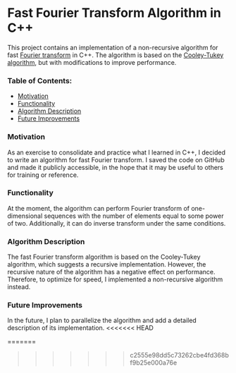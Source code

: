 # Fast Fourier Transform Algorithm in C++

This project contains an implementation of a non-recursive algorithm for fast [Fourier transform](https://en.wikipedia.org/wiki/Discrete_Fourier_transform#:~:text=In%20mathematics%2C%20the%20discrete%20Fourier,complex%2Dvalued%20function%20of%20frequency.) in C++. The algorithm is based on the [Cooley-Tukey algorithm](https://en.wikipedia.org/wiki/Cooley%E2%80%93Tukey_FFT_algorithm), but with modifications to improve performance.

### Table of Contents:

-  [Motivation](#motivation)
-  [Functionality](#functionality)
-  [Algorithm Description](#algorithm-description)
-  [Future Improvements](#future-improvements)


### Motivation

As an exercise to consolidate and practice what I learned in C++, I decided to write an algorithm for fast Fourier transform. I saved the code on GitHub and made it publicly accessible, in the hope that it may be useful to others for training or reference.

### Functionality

At the moment, the algorithm can perform Fourier transform of one-dimensional sequences with the number of elements equal to some power of two. Additionally, it can do inverse transform under the same conditions.

### Algorithm Description

The fast Fourier transform algorithm is based on the Cooley-Tukey algorithm, which suggests a recursive implementation. However, the recursive nature of the algorithm has a negative effect on performance. Therefore, to optimize for speed, I implemented a non-recursive algorithm instead.

### Future Improvements

In the future, I plan to parallelize the algorithm and add a detailed description of its implementation.
<<<<<<< HEAD

=======
>>>>>>> c2555e98dd5c73262cbe4fd368bf9b25e000a76e
